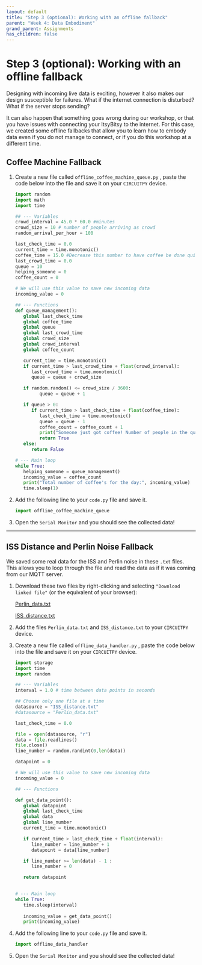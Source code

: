 ```yaml
---
layout: default
title: "Step 3 (optional): Working with an offline fallback"
parent: "Week 4: Data Embodiment"
grand_parent: Assignments
has_children: false
---
```


# Step 3 (optional): Working with an offline fallback

Designing with incoming live data is exciting, however it also makes our design susceptible for failures. What if the internet connection is disturbed? What if the server stops sending? 

It can also happen that something goes wrong during our workshop, or that you have issues with connecting your ItsyBitsy to the internet. For this case, we created some offline fallbacks that allow you to learn how to embody data even if you do not manage to connect, or if you do this workshop at a different time.

## Coffee Machine Fallback

1. Create a new file called `offline_coffee_machine_queue.py` , paste the code below into the file and save it on your `CIRCUITPY` device.
   ```python
   import random
   import math
   import time

   ## --- Variables 
   crowd_interval = 45.0 * 60.0 #minutes
   crowd_size = 10 # number of people arriving as crowd
   random_arrival_per_hour = 100

   last_check_time = 0.0
   current_time = time.monotonic()
   coffee_time = 15.0 #Decrease this number to have coffee be done quicker
   last_crowd_time = 0.0
   queue = 10
   helping_someone = 0
   coffee_count = 0

   # We will use this value to save new incoming data
   incoming_value = 0

   ## --- Functions
   def queue_management():
      global last_check_time
      global coffee_time
      global queue
      global last_crowd_time
      global crowd_size
      global crowd_interval
      global coffee_count

      current_time = time.monotonic()
      if current_time > last_crowd_time + float(crowd_interval):
         last_crowd_time = time.monotonic()
         queue = queue + crowd_size

      if random.random() <= crowd_size / 3600:
            queue = queue + 1

      if queue > 0:
         if current_time > last_check_time + float(coffee_time):
            last_check_time = time.monotonic()
            queue = queue - 1
            coffee_count = coffee_count + 1
            print("Someone just got coffee! Number of people in the queue:", queue)
            return True
      else:
         return False

   # --- Main loop
   while True:
      helping_someone = queue_management()
      incoming_value = coffee_count
      print("Total number of coffee's for the day:", incoming_value)
      time.sleep(1)
   ```

2. Add the following line to your `code.py` file and save it.
   ```python
   import offline_coffee_machine_queue
   ```

3. Open the `Serial Monitor` and you should see the collected data! 

---

## ISS Distance and Perlin Noise Fallback

We saved some real data for the ISS and Perlin noise in these `.txt` files. This allows you to loop through the file and read the data as if it was coming from our MQTT server.

1. Download these two files by right-clicking and selecting `"Download linked file"` (or the equivalent of your browser):

   [Perlin_data.txt](Perlin_data.txt)

   [ISS_distance.txt](ISS_distance.txt)

2. Add the files `Perlin_data.txt` and `ISS_distance.txt` to your `CIRCUITPY` device.
3. Create a new file called `offline_data_handler.py` , paste the code below into the file and save it on your `CIRCUITPY` device.

   ```python
   import storage
   import time
   import random

   ## --- Variables 
   interval = 1.0 # time between data points in seconds

   ## Choose only one file at a time
   datasource = "ISS_distance.txt"
   #datasource = "Perlin_data.txt"

   last_check_time = 0.0

   file = open(datasource, "r")
   data = file.readlines()
   file.close()
   line_number = random.randint(0,len(data))

   datapoint = 0

   # We will use this value to save new incoming data
   incoming_value = 0

   ## --- Functions

   def get_data_point():
      global datapoint
      global last_check_time
      global data
      global line_number
      current_time = time.monotonic()

      if current_time > last_check_time + float(interval):
         line_number = line_number + 1
         datapoint = data[line_number]

      if line_number >= len(data) - 1 :
         line_number = 0

      return datapoint
      

   # --- Main loop
   while True:
      time.sleep(interval)
      
      incoming_value = get_data_point()
      print(incoming_value)
   ```

4. Add the following line to your `code.py` file and save it.

   ```python
   import offline_data_handler
   ```

5. Open the `Serial Monitor` and you should see the collected data!
